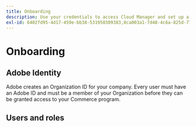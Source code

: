 ```yaml
---
title: Onboarding
description: Use your credentials to access Cloud Manager and set up a Commerce program.
exl-id: 6402fd95-4d17-459e-bb38-531950309383,8ca003a1-7d48-4c6a-825d-77a724168b16
---
```

# Onboarding

## Adobe Identity

Adobe creates an Organization ID for your company. Every user must have an Adobe ID and must be a member of your Organization before they can be granted access to your Commerce program. 

## Users and roles
